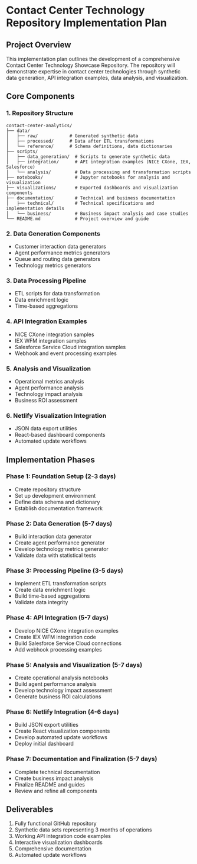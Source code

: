 # Contact Center Technology Repository Implementation Plan

## Project Overview
This implementation plan outlines the development of a comprehensive Contact Center Technology Showcase Repository. The repository will demonstrate expertise in contact center technologies through synthetic data generation, API integration examples, data analysis, and visualization.

## Core Components

### 1. Repository Structure
```
contact-center-analytics/
├── data/
│   ├── raw/            # Generated synthetic data
│   ├── processed/      # Data after ETL transformations
│   └── reference/      # Schema definitions, data dictionaries
├── scripts/
│   ├── data_generation/  # Scripts to generate synthetic data
│   ├── integration/      # API integration examples (NICE CXone, IEX, Salesforce)
│   └── analysis/         # Data processing and transformation scripts
├── notebooks/            # Jupyter notebooks for analysis and visualization
├── visualizations/       # Exported dashboards and visualization components
├── documentation/        # Technical and business documentation
│   ├── technical/        # Technical specifications and implementation details
│   └── business/         # Business impact analysis and case studies
└── README.md             # Project overview and guide
```

### 2. Data Generation Components
- Customer interaction data generators
- Agent performance metrics generators
- Queue and routing data generators
- Technology metrics generators

### 3. Data Processing Pipeline
- ETL scripts for data transformation
- Data enrichment logic
- Time-based aggregations

### 4. API Integration Examples
- NICE CXone integration samples
- IEX WFM integration samples
- Salesforce Service Cloud integration samples
- Webhook and event processing examples

### 5. Analysis and Visualization
- Operational metrics analysis
- Agent performance analysis
- Technology impact analysis
- Business ROI assessment

### 6. Netlify Visualization Integration
- JSON data export utilities
- React-based dashboard components
- Automated update workflows

## Implementation Phases

### Phase 1: Foundation Setup (2-3 days)
- Create repository structure
- Set up development environment
- Define data schema and dictionary
- Establish documentation framework

### Phase 2: Data Generation (5-7 days)
- Build interaction data generator
- Create agent performance generator
- Develop technology metrics generator
- Validate data with statistical tests

### Phase 3: Processing Pipeline (3-5 days)
- Implement ETL transformation scripts
- Create data enrichment logic
- Build time-based aggregations
- Validate data integrity

### Phase 4: API Integration (5-7 days)
- Develop NICE CXone integration examples
- Create IEX WFM integration code
- Build Salesforce Service Cloud connections
- Add webhook processing examples

### Phase 5: Analysis and Visualization (5-7 days)
- Create operational analysis notebooks
- Build agent performance analysis
- Develop technology impact assessment
- Generate business ROI calculations

### Phase 6: Netlify Integration (4-6 days)
- Build JSON export utilities
- Create React visualization components
- Develop automated update workflows
- Deploy initial dashboard

### Phase 7: Documentation and Finalization (5-7 days)
- Complete technical documentation
- Create business impact analysis
- Finalize README and guides
- Review and refine all components

## Deliverables
1. Fully functional GitHub repository
2. Synthetic data sets representing 3 months of operations
3. Working API integration code examples
4. Interactive visualization dashboards
5. Comprehensive documentation
6. Automated update workflows
